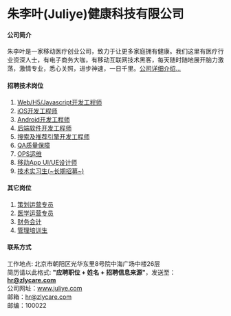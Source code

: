 朱李叶(Juliye)健康科技有限公司
======

#### 公司简介
朱李叶是一家移动医疗创业公司，致力于让更多家庭拥有健康。我们这里有医疗行业资深人士，有电子商务大咖，有移动互联网技术黑客，每天随时随地展开脑力激荡，激情专业，悉心关照，进步神速，一日千里。[公司详细介绍...](jd/detail.md)  
  
#### 招聘技术岗位
1. [Web/H5/Javascript开发工程师](jd/web.md)  
2. [iOS开发工程师](jd/ios.md)  
3. [Android开发工程师](jd/android.md)  
4. [后端软件开发工程师](jd/nodejs.md)  
5. [搜索及推荐引擎开发工程师](jd/search.md)
6. [QA质量保障](jd/qa.md)
7. [OPS运维](jd/ops.md)
8. [移动App UI/UE设计师](jd/ui.md)
9. [技术实习生(~长期招募~)](jd/tec_intern.md)

#### 其它岗位
1. [策划运营专员](jd/plan_op.md)
2. [医学运营专员](jd/med_op.md)
3. [财务会计](jd/financial.md)
4. [管理培训生](jd/man_intern.md)

#### 联系方式
工作地点: 北京市朝阳区光华东里8号院中海广场中楼26层    
简历请以此格式: **"应聘职位 + 姓名 + 招聘信息来源"**，发送至：**hr@zlycare.com**    
公司网址：www.juliye.com    
邮箱：hr@zlycare.com    
邮编：100022    
